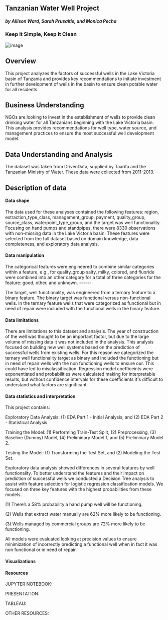 ## Tanzanian Water Well Project 
##### by Allison Ward, Sarah Prusaitis, and Monica Pecha

### Keep it Simple, Keep it Clean

![image](https://github.com/pecham1911/Tanzania_Wells/assets/159095917/4629b6ed-d51e-44ba-9cae-f3ca08df71a9)

## Overview
This project analyzes the factors of successful wells in the Lake Victoria basin of Tanzania and provides key recommendations to initiate investment in further development of wells in the basin to ensure clean potable water for all residents.

## Business Understanding
NGOs are looking to invest in the establishment of wells to provide clean drinking water for all Tanzanians beginning with the Lake Victoria basin. This analysis provides recommendations for well type, water source, and management practices to ensure the most successful well development model.
        
## Data Understanding and Analysis
The dataset was taken from DrivenData, supplied by Taarifa and the Tanzanian Ministry of Water. These data were collected from 2011-2013.
    
## Description of data
#### Data shape
The data used for these analyses contained the following features: region, extraction_type_class, management_group, payment, quality_group, source_class, waterpoint_type_group, and the target was well functionality. Focusing on hand pumps and standpipes, there were 8330 observations with non-missing data in the Lake Victoria basin. These features were selected from the full dataset based on domain knowledge, data completeness, and exploratory data analysis. 

#### Data manipulation
The categorical features were engineered to combine similar categories within a feature, e.g., for quality_group salty, milky, colored, and fluoride were combined into an other category for a total of three categories for the feature: good, other, and unknown. ------

The target, well functionality, was engineered from a ternary feature to a binary feature. The binary target was functional versus non-functional wells. In the ternary feature wells that were categorized as functional but in need of repair were included with the functional wells in the binary feature. 

#### Data limitations        
There are limitations to this dataset and analysis. The year of construction of the well was thought to be an important factor, but due to the large volume of missing data it was not included in the analysis. This analysis focused on building new well systems based on the prediction of successful wells from existing wells. For this reason we categorized the ternary well functionality target as binary and included the functioning but in need of repair wells with the non functioning wells to ensure our. This could have led to misclassification. Regression model coefficeints were exponentiated and probabilities were calculated making for interpretable results, but without confidence intervals for these coefficients it's difficult to understand what factors are significant. 

#### Data statistics and interpretation
This project contains:

Exploratory Data Analysis:
        (1) EDA Part 1 - Initial Analysis, and
        (2) EDA Part 2 - Statistical Analysis.
        
Training the Model:
        (1) Performing Train-Test Split,
        (2) Preprocessing,
        (3) Baseline (Dummy) Model,
        (4) Preliminary Model 1, and
        (5) Preliminary Model 2.

Testing the Model:
        (1) Transforming the Test Set, and
        (2) Modeling the Test Set.

Exploratory data analysis showed differences in several features by well functionality. To better understand the features and their impact on prediction of successful wells we conducted a Decision Tree analysis to assist with feature selection for logistic regression classification models. We focused on three key features with the highest probabilities from these models.

(1) There’s a 58% probability a hand pump well will be functioning.

(2) Wells that extract water manually are 62% more likely to be functioning.

(3) Wells managed by commercial groups are 72% more likely to be functioning.

All models were evaluated looking at precision values to ensure minimization of incorrectly predicting a functional well when in fact it was non functional or in need of repair.

#### Visualizations

#### Resources

JUPYTER NOTEBOOK:

PRESENTATION:

TABLEAU:

OTHER RESOURCES:

